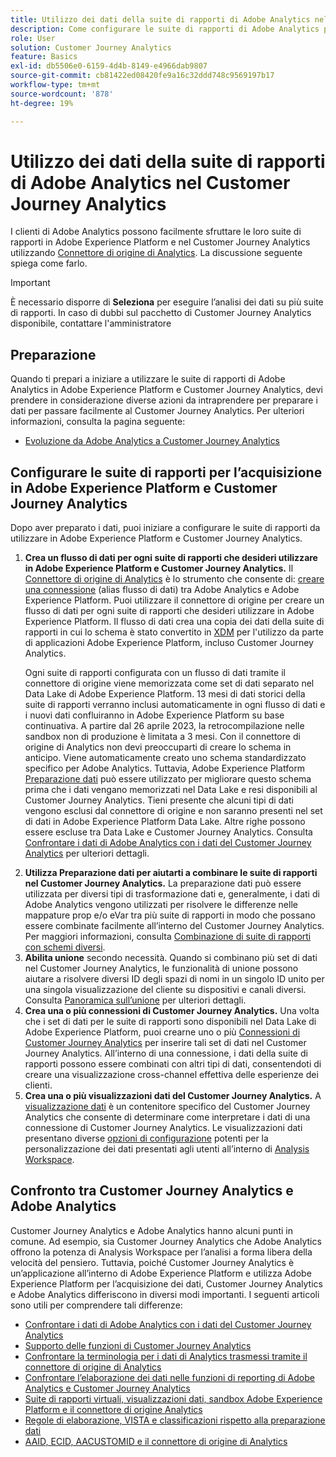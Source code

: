 ```yaml
---
title: Utilizzo dei dati della suite di rapporti di Adobe Analytics nel Customer Journey Analytics
description: Come configurare le suite di rapporti di Adobe Analytics per l’acquisizione in Adobe Experience Platform e Customer Journey Analytics
role: User
solution: Customer Journey Analytics
feature: Basics
exl-id: db5506e0-6159-4d4b-8149-e4966dab9807
source-git-commit: cb81422ed08420fe9a16c32ddd748c9569197b17
workflow-type: tm+mt
source-wordcount: '878'
ht-degree: 19%

---
```


# Utilizzo dei dati della suite di rapporti di Adobe Analytics nel Customer Journey Analytics

I clienti di Adobe Analytics possono facilmente sfruttare le loro suite di rapporti in Adobe Experience Platform e nel Customer Journey Analytics utilizzando [Connettore di origine di Analytics](https://experienceleague.adobe.com/docs/experience-platform/sources/connectors/adobe-applications/analytics.html?lang=it). La discussione seguente spiega come farlo.

>[!IMPORTANT]
>
>È necessario disporre di **Seleziona** per eseguire l’analisi dei dati su più suite di rapporti. In caso di dubbi sul pacchetto di Customer Journey Analytics disponibile, contattare l&#39;amministratore&#x200B;

## Preparazione

Quando ti prepari a iniziare a utilizzare le suite di rapporti di Adobe Analytics in Adobe Experience Platform e Customer Journey Analytics, devi prendere in considerazione diverse azioni da intraprendere per preparare i dati per passare facilmente al Customer Journey Analytics. Per ulteriori informazioni, consulta la pagina seguente:

* [Evoluzione da Adobe Analytics a Customer Journey Analytics](/help/getting-started/aa-to-cja.md)

## Configurare le suite di rapporti per l’acquisizione in Adobe Experience Platform e Customer Journey Analytics

Dopo aver preparato i dati, puoi iniziare a configurare le suite di rapporti da utilizzare in Adobe Experience Platform e Customer Journey Analytics.

1. **Crea un flusso di dati per ogni suite di rapporti che desideri utilizzare in Adobe Experience Platform e Customer Journey Analytics.** Il [Connettore di origine di Analytics](https://experienceleague.adobe.com/docs/experience-platform/sources/connectors/adobe-applications/analytics.html?lang=it) è lo strumento che consente di: [creare una connessione](/help/connections/create-connection.md) (alias flusso di dati) tra Adobe Analytics e Adobe Experience Platform. Puoi utilizzare il connettore di origine per creare un flusso di dati per ogni suite di rapporti che desideri utilizzare in Adobe Experience Platform. Il flusso di dati crea una copia dei dati della suite di rapporti in cui lo schema è stato convertito in  [XDM](https://experienceleague.adobe.com/docs/platform-learn/tutorials/schemas/schemas-and-experience-data-model.html?lang=it) per l&#39;utilizzo da parte di applicazioni Adobe Experience Platform, incluso Customer Journey Analytics.<p>Ogni suite di rapporti configurata con un flusso di dati tramite il connettore di origine viene memorizzata come set di dati separato nel Data Lake di Adobe Experience Platform. 13 mesi di dati storici della suite di rapporti verranno inclusi automaticamente in ogni flusso di dati e i nuovi dati confluiranno in Adobe Experience Platform su base continuativa. A partire dal 26 aprile 2023, la retrocompilazione nelle sandbox non di produzione è limitata a 3 mesi. Con il connettore di origine di Analytics non devi preoccuparti di creare lo schema in anticipo. Viene automaticamente creato uno schema standardizzato specifico per Adobe Analytics. Tuttavia, Adobe Experience Platform [Preparazione dati](https://experienceleague.adobe.com/docs/experience-platform/data-prep/home.html?lang=it) può essere utilizzato per migliorare questo schema prima che i dati vengano memorizzati nel Data Lake e resi disponibili al Customer Journey Analytics. Tieni presente che alcuni tipi di dati vengono esclusi dal connettore di origine e non saranno presenti nel set di dati in Adobe Experience Platform Data Lake. Altre righe possono essere escluse tra Data Lake e Customer Journey Analytics. Consulta [Confrontare i dati di Adobe Analytics con i dati del Customer Journey Analytics](/help/troubleshooting/compare.md) per ulteriori dettagli.
1. **Utilizza Preparazione dati per aiutarti a combinare le suite di rapporti nel Customer Journey Analytics.** La preparazione dati può essere utilizzata per diversi tipi di trasformazione dati e, generalmente, i dati di Adobe Analytics vengono utilizzati per risolvere le differenze nelle mappature prop e/o eVar tra più suite di rapporti in modo che possano essere combinate facilmente all’interno del Customer Journey Analytics. Per maggiori informazioni, consulta [Combinazione di suite di rapporti con schemi diversi](/help/use-cases/aa-data/combine-report-suites.md).
1. **Abilita unione** secondo necessità. Quando si combinano più set di dati nel Customer Journey Analytics, le funzionalità di unione possono aiutare a risolvere diversi ID degli spazi di nomi in un singolo ID unito per una singola visualizzazione del cliente su dispositivi e canali diversi. Consulta [Panoramica sull’unione](../../stitching/overview.md) per ulteriori dettagli.
1. **Crea una o più connessioni di Customer Journey Analytics.** Una volta che i set di dati per le suite di rapporti sono disponibili nel Data Lake di Adobe Experience Platform, puoi crearne uno o più [Connessioni di Customer Journey Analytics](/help/connections/overview.md) per inserire tali set di dati nel Customer Journey Analytics. All’interno di una connessione, i dati della suite di rapporti possono essere combinati con altri tipi di dati, consentendoti di creare una visualizzazione cross-channel effettiva delle esperienze dei clienti.
1. **Crea una o più visualizzazioni dati del Customer Journey Analytics.** A [visualizzazione dati](/help/data-views/data-views.md) è un contenitore specifico del Customer Journey Analytics che consente di determinare come interpretare i dati di una connessione di Customer Journey Analytics. Le visualizzazioni dati presentano diverse [opzioni di configurazione](/help/data-views/create-dataview.md) potenti per la personalizzazione dei dati presentati agli utenti all’interno di [Analysis Workspace](/help/analysis-workspace/home.md).

## Confronto tra Customer Journey Analytics e Adobe Analytics

Customer Journey Analytics e Adobe Analytics hanno alcuni punti in comune. Ad esempio, sia Customer Journey Analytics che Adobe Analytics offrono la potenza di Analysis Workspace per l’analisi a forma libera della velocità del pensiero. Tuttavia, poiché Customer Journey Analytics è un’applicazione all’interno di Adobe Experience Platform e utilizza Adobe Experience Platform per l’acquisizione dei dati, Customer Journey Analytics e Adobe Analytics differiscono in diversi modi importanti. I seguenti articoli sono utili per comprendere tali differenze:

* [Confrontare i dati di Adobe Analytics con i dati del Customer Journey Analytics](/help/troubleshooting/compare.md)
* [Supporto delle funzioni di Customer Journey Analytics](/help/getting-started/aa-vs-cja/cja-aa.md)
* [Confrontare la terminologia per i dati di Analytics trasmessi tramite il connettore di origine di Analytics](/help/getting-started/aa-vs-cja/terminology.md)
* [Confrontare l’elaborazione dei dati nelle funzioni di reporting di Adobe Analytics e Customer Journey Analytics](/help/getting-started/aa-vs-cja/data-processing-comparisons.md)
* [Suite di rapporti virtuali, visualizzazioni dati, sandbox Adobe Experience Platform e il connettore di origine Analytics](/help/getting-started/aa-vs-cja/vrs-dataview-sandbox-adc.md)
* [Regole di elaborazione, VISTA e classificazioni rispetto alla preparazione dati](/help/getting-started/aa-vs-cja/pr-vista-dataprep.md)
* [AAID, ECID, AACUSTOMID e il connettore di origine di Analytics](/help/getting-started/aa-vs-cja/aaid-ecid-adc.md)
